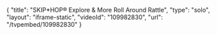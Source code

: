 {
    "title": "SKIP*HOP&reg; Explore &amp; More Roll Around Rattle",
    "type": "solo",
    "layout": "iframe-static",
    "videoId": "109982830",
    "url": "\/tvpembed\/109982830"
}